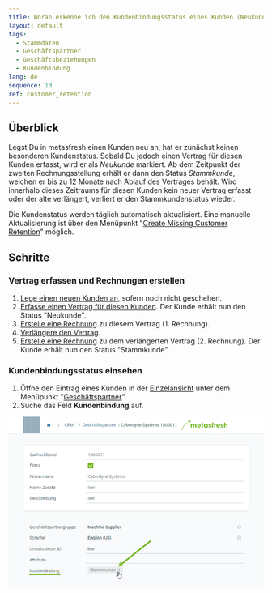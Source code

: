 ```yaml
---
title: Woran erkenne ich den Kundenbindungsstatus eines Kunden (Neukunde/Stammkunde)?
layout: default
tags:
  - Stammdaten
  - Geschäftspartner
  - Geschäftsbeziehungen
  - Kundenbindung
lang: de
sequence: 10
ref: customer_retention
---
```


## Überblick
Legst Du in metasfresh einen Kunden neu an, hat er zunächst keinen besonderen Kundenstatus. Sobald Du jedoch einen Vertrag für diesen Kunden erfasst, wird er als *Neukunde* markiert. Ab dem Zeitpunkt der zweiten Rechnungsstellung erhält er dann den Status *Stammkunde*, welchen er bis zu 12 Monate nach Ablauf des Vertrages behält. Wird innerhalb dieses Zeitraums für diesen Kunden kein neuer Vertrag erfasst oder der alte verlängert, verliert er den Stammkundenstatus wieder.

Die Kundenstatus werden täglich automatisch aktualisiert. Eine manuelle Aktualisierung ist über den Menüpunkt "[Create Missing Customer Retention](Menu)" möglich.

## Schritte

### Vertrag erfassen und Rechnungen erstellen
1. [Lege einen neuen Kunden an](Neuer_Geschaeftspartner_Kunde), sofern noch nicht geschehen.
1. [Erfasse einen Vertrag für diesen Kunden](Abonnementvertrag_erfassen). Der Kunde erhält nun den Status "Neukunde".
1. [Erstelle eine Rechnung](Zu_Auftrag_Rechnung_erstellen) zu diesem Vertrag (1. Rechnung).
1. [Verlängere den Vertrag](Vertrag_verlaengern).
1. [Erstelle eine Rechnung](Zu_Auftrag_Rechnung_erstellen) zu dem verlängerten Vertrag (2. Rechnung). Der Kunde erhält nun den Status "Stammkunde".

### Kundenbindungsstatus einsehen
1. Öffne den Eintrag eines Kunden in der [Einzelansicht](Ansichten) unter dem Menüpunkt "[Geschäftspartner](Menu)".
1. Suche das Feld **Kundenbindung** auf.

![](assets/Kundenbindung_Stammkunde.png)
